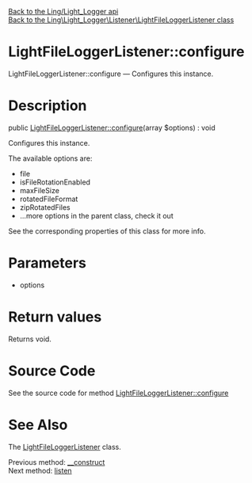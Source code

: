 [Back to the Ling/Light_Logger api](https://github.com/lingtalfi/Light_Logger/blob/master/doc/api/Ling/Light_Logger.md)<br>
[Back to the Ling\Light_Logger\Listener\LightFileLoggerListener class](https://github.com/lingtalfi/Light_Logger/blob/master/doc/api/Ling/Light_Logger/Listener/LightFileLoggerListener.md)


LightFileLoggerListener::configure
================



LightFileLoggerListener::configure — Configures this instance.




Description
================


public [LightFileLoggerListener::configure](https://github.com/lingtalfi/Light_Logger/blob/master/doc/api/Ling/Light_Logger/Listener/LightFileLoggerListener/configure.md)(array $options) : void




Configures this instance.

The available options are:
- file
- isFileRotationEnabled
- maxFileSize
- rotatedFileFormat
- zipRotatedFiles
- ...more options in the parent class, check it out

See the corresponding properties of this class for more info.




Parameters
================


- options

    


Return values
================

Returns void.








Source Code
===========
See the source code for method [LightFileLoggerListener::configure](https://github.com/lingtalfi/Light_Logger/blob/master/Listener/LightFileLoggerListener.php#L135-L154)


See Also
================

The [LightFileLoggerListener](https://github.com/lingtalfi/Light_Logger/blob/master/doc/api/Ling/Light_Logger/Listener/LightFileLoggerListener.md) class.

Previous method: [__construct](https://github.com/lingtalfi/Light_Logger/blob/master/doc/api/Ling/Light_Logger/Listener/LightFileLoggerListener/__construct.md)<br>Next method: [listen](https://github.com/lingtalfi/Light_Logger/blob/master/doc/api/Ling/Light_Logger/Listener/LightFileLoggerListener/listen.md)<br>

